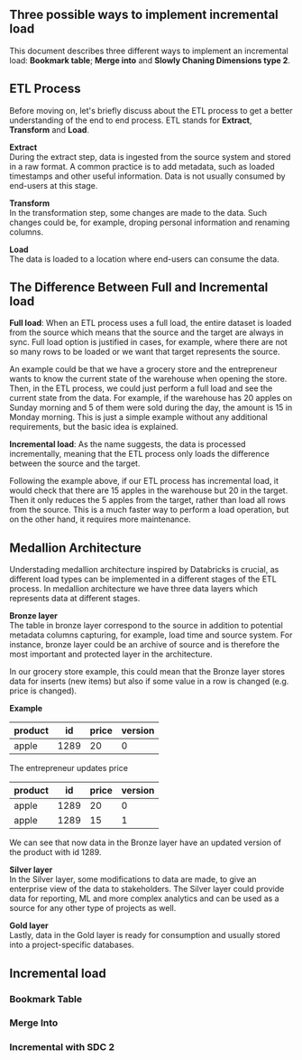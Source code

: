 ## Three possible ways to implement incremental load

This document describes three different ways to implement an incremental load: **Bookmark table**; **Merge into** and **Slowly Chaning Dimensions type 2**.

## ETL Process
Before moving on, let's briefly discuss about the ETL process to get a better understanding of the end to end process. ETL stands for **Extract**, **Transform** and **Load**. 

**Extract** \
During the extract step, data is ingested from the source system and stored in a raw format. A common practice is to add metadata, such as loaded timestamps and other useful information. Data is not usually consumed by end-users at this stage. 

**Transform** \
In the transformation step, some changes are made to the data. Such changes could be, for example, droping personal information and renaming columns.

**Load** \
The data is loaded to a location where end-users can consume the data. 

## The Difference Between Full and Incremental load
**Full load**: When an ETL process uses a full load, the entire dataset is loaded from the source which means that the source and the target are always in sync. Full load option is justified in cases, for example, where there are not so many rows to be loaded or we want that target represents the source.

An example could be that we have a grocery store and the entrepreneur wants to know the current state of the warehouse when opening the store. Then, in the ETL process, we could just perform a full load and see the current state from the data. For example, if the warehouse has 20 apples on Sunday morning and 5 of them were sold during the day, the amount is 15 in Monday morning. This is just a simple example without any additional requirements, but the basic idea is explained. 

**Incremental load**: As the name suggests, the data is processed incrementally, meaning that the ETL process only loads the difference between the source and the target. 

Following the example above, if our ETL process has incremental load, it would check that there are 15 apples in the warehouse but 20 in the target. Then it only reduces the 5 apples from the target, rather than load all rows from the source. This is a much faster way to perform a load operation, but on the other hand, it requires more maintenance.

## Medallion Architecture

Understading medallion architecture inspired by Databricks is crucial, as different load types can be implemented in a different stages of the ETL process. In medallion architecture we have three data layers which represents data at different stages. 

**Bronze layer** \
The table in bronze layer correspond to the source in addition to potential metadata columns capturing, for example, load time and source system. For instance, bronze layer could be an archive of source and is therefore the most important and protected layer in the architecture.

In our grocery store example, this could mean that the Bronze layer stores data for inserts (new items) but also if some value in a row is changed (e.g. price is changed). 

**Example**

| product | id   | price | version |
|---------|------|-------|---------|
| apple   | 1289 | 20    | 0       |

The entrepreneur updates price

| product | id   | price | version |
|---------|------|-------|---------|
| apple   | 1289 | 20    | 0       |
| apple   | 1289 | 15    | 1       |

We can see that now data in the Bronze layer have an updated version of the product with id 1289. 

**Silver layer** \
In the Silver layer, some modifications to data are made, to give an enterprise view of the data to stakeholders. The Silver layer could provide data for reporting, ML and more complex analytics and can be used as a source for any other type of projects as well. 

**Gold layer** \
Lastly, data in the Gold layer is ready for consumption and usually stored into a project-specific databases. 

## Incremental load

### Bookmark Table

### Merge Into

### Incremental with SDC 2

